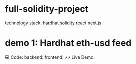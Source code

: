 # full-solidity-project
technology stack:
  hardhat solidity react next.js
# demo 1: Hardhat eth-usd feed
💻 Code:
  backend:
  frontend:
⚡️⚡️ Live Demo:
